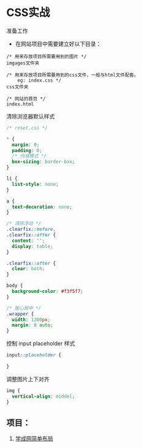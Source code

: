 # CSS实战

准备工作

- 在网站项目中需要建立好以下目录：

```
/* 用来存放项目所需要用到的图片 */
imgages文件夹	

/* 用来存放项目所需要用到的css文件，一般与html文件配套。
	eg: index.css */
css文件夹	

/* 网站的首页 */
index.html	
```



清除浏览器默认样式

```css
/* reset.css */

* {
  margin: 0;
  padding: 0;
  /* 内减模式 */
  box-sizing: border-box;
}

li {
  list-style: none;
}

a {
  text-decoration: none;
}

/* 清除浮动 */
.clearfix::before,
.clearfix::after {
  content: '';
  display: table;
}

.clearfix::after {
  clear: both;
}

body {
  background-color: #f3f5f7;
}

/* 版心居中 */
.wrapper {
  width: 1200px;
  margin: 0 auto;
}

```



控制 input placeholder 样式

```css
input::placeholder {
    
}

```



调整图片上下对齐

```css
img {
  vertical-align: middel;
}

```





## 项目：

1. [学成网简单布局]()